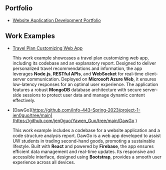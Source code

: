 ## Portfolio
* [Website Application Development Portfolio](https://github.com/jen0guo/Yawen_Guo/blob/main/Yawen%20Guo%20-%20Portfolio%20(Web).pdf)


## Work Examples
* [Travel Plan Customizing Web App](https://github.com/jen0guo/Yawen_Guo/tree/main/Travel%20Plan%20Customizing%20Tool)

  This work example showcases a travel plan customizing web app, including its codebase and an explanatory report. Designed to deliver personalized travel recommendations and information, the app leverages **Node.js**, **RESTful APIs**, and **WebSocket** for real-time client-server communication. Deployed on **Microsoft Azure Web**, it ensures low-latency responses for an optimal user experience. The application features a robust **MongoDB** database architecture with secure server-side sessions to protect user data and manage dynamic content effectively.

* [DawGo](https://github.com/Info-443-Spring-2023/project-1-jen0guo/tree/main](https://github.com/jen0guo/Yawen_Guo/tree/main/DawGo )

  This work example includes a codebase for a website application and a code structure analysis report. DawGo is a web app developed to assist UW students in trading second-hand goods, promoting a sustainable lifestyle. Built with **React** and powered by **Firebase**, the app ensures efficient data management and real-time updates. Its responsive and accessible interface, designed using **Bootstrap**, provides a smooth user experience across all devices.
  
